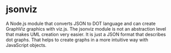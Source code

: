 # jsonviz

A Node.js module that converts JSON to DOT language and can create GraphViz graphics with viz.js.
The jsonviz module is not an abstraction level that makes UML creation very easier.
It is just a JSON format that describes dot graphs. That helps to create graphs
in a more intuitive way with JavaScript objects.
